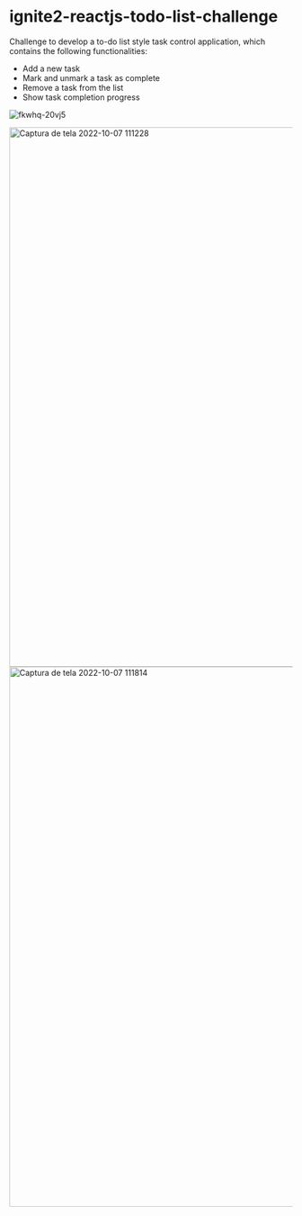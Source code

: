 ﻿# ignite2-reactjs-todo-list-challenge
 
 Challenge to develop a to-do list style task control application, which contains the following functionalities:

- Add a new task
- Mark and unmark a task as complete
- Remove a task from the list
- Show task completion progress

![fkwhq-20vj5](https://user-images.githubusercontent.com/44264528/194589927-28ba20fd-7922-4296-8f98-b3b8964e1210.gif)

<img width="959" alt="Captura de tela 2022-10-07 111228" src="https://user-images.githubusercontent.com/44264528/194577363-d13a9b88-17e5-4106-b676-ccfbdfe79be0.png">

<img width="960" alt="Captura de tela 2022-10-07 111814" src="https://user-images.githubusercontent.com/44264528/194577376-bd90bb3c-aa1c-444c-b3de-5cbdf8d8a0b4.png">
